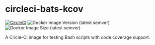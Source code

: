 # circleci-bats-kcov

[![CircleCI](https://dl.circleci.com/status-badge/img/gh/particleflux/circleci-bats-kcov/tree/master.svg?style=shield)](https://dl.circleci.com/status-badge/redirect/gh/particleflux/circleci-bats-kcov/tree/master)
![Docker Image Version (latest semver)](https://img.shields.io/docker/v/particleflux/circleci-bats-kcov?sort=semver)
![Docker Image Size (latest semver)](https://img.shields.io/docker/image-size/particleflux/circleci-bats-kcov?sort=semver)

A Circle-CI image for testing Bash scripts with code coverage support.
